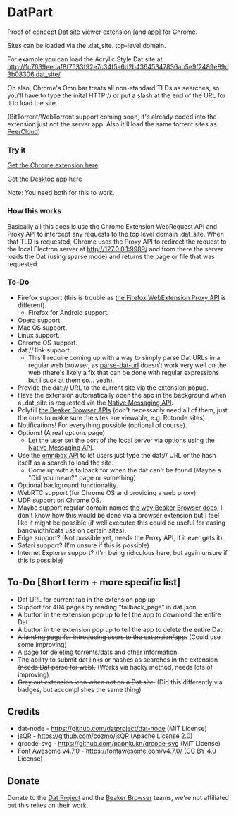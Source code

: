 # DatPart
Proof of concept [Dat](https://datproject.org/) site viewer extension [and app] for Chrome.

Sites can be loaded via the .dat_site. top-level domain.

For example you can load the Acrylic Style Dat site at http://1c7639eedaf8f7533f92e7c34f5a6d2b43645347836ab5e9f2489e89d3b08306.dat_site/

Oh also, Chrome's Omnibar treats all non-standard TLDs as searches, so you'll have to type the inital HTTP:// or put a slash at the end of the URL for it to load the site.

(BitTorrent/WebTorrent support coming soon, it's already coded into the extension just not the server app. Also it'll load the same torrent sites as [PeerCloud](https://github.com/jhiesey/peercloud))

### Try it

[Get the Chrome extension here](https://chrome.google.com/webstore/detail/datpart-extension/hnblaajbillhajijlbaepnjglfgepdgm)

[Get the Desktop app here](https://github.com/HughIsaacs2/DatPart/releases)

Note: You need both for this to work.

### How this works

Basically all this does is use the Chrome Extension WebRequest API and Proxy API to intercept any requests to the top level domain .dat_site. When that TLD is requested, Chrome uses the Proxy API to redirect the request to the local Electron server at http://127.0.0.1:9989/ and from there the server loads the Dat (using sparse mode) and returns the page or file that was requested.

### To-Do

* Firefox support (this is trouble as [the Firefox WebExtension Proxy API](https://developer.mozilla.org/en-US/Add-ons/WebExtensions/API/proxy) is different).
  * Firefox for Android support.
* Opera support.
* Mac OS support.
* Linux support.
* Chrome OS support.
* dat:// link support.
  * This'll require coming up with a way to simply parse Dat URLs in a regular web browser, as [parse-dat-url](https://github.com/pfrazee/parse-dat-url "parse-dat-url") doesn't work very well on the web (there's likely a fix that can be done with regular expressions but I suck at them so... yeah).
* Provide the dat:// URL to the current site via the extension popup.
* Have the extension automatically open the app in the background when a .dat_site is requested via the [Native Messaging API](https://developer.chrome.com/apps/nativeMessaging).
* Polyfill [the Beaker Browser APIs](https://beakerbrowser.com/docs/apis/) (don't necessarily need all of them, just the ones to make sure the sites are viewable, e.g. Rotonde sites).
* Notifications! For everything possible (optional of course).
* Options! (A real options page)
  * Let the user set the port of the local server via options using the [Native Messaging API](https://developer.chrome.com/apps/nativeMessaging).
* Use the [omnibox API](https://developer.chrome.com/extensions/omnibox) to let users just type the dat:// URL or the hash itself as a search to load the site.
  * Come up with a fallback for when the dat can't be found (Maybe a "Did you mean?" page or something).
* Optional background functionality.
* WebRTC support (for Chrome OS and providing a web proxy).
* UDP support on Chrome OS.
* Maybe support regular domain names [the way Beaker Browser does](https://beakerbrowser.com/2017/02/22/beaker-0-6-1.html), I don't know how this would be done via a browser extension but I feel like it might be possible (if well executed this could be useful for easing bandwidth/data use on certain sites).
* Edge support? (Not possible yet, needs the Proxy API, if it ever gets it)
* Safari support? (I'm unsure if this is possible)
* Internet Explorer support? (I'm being ridiculous here, but again unsure if this is possible)

## To-Do [Short term + more specific list]
* ~~Dat URL for current tab in the extension pop up.~~
* Support for 404 pages by reading “fallback_page” in dat.json.
* A button in the extension pop up to tell the app to download the entire Dat.
* A button in the extension pop up to tell the app to delete the entire Dat.
* ~~A landing page for introducing users to the extension/app.~~ (Could use some improving)
* A page for deleting torrents/dats and other information.
* ~~The ability to submit dat links or hashes as searches in the extension (needs Dat parse for web).~~ (Works via hacky method, needs lots of improving)
* ~~Grey out extension icon when not on a Dat site.~~ (Did this differently via badges, but accomplishes the same thing)

## Credits
* dat-node - https://github.com/datproject/dat-node (MIT License)
* jsQR - https://github.com/cozmo/jsQR (Apache License 2.0)
* qrcode-svg - https://github.com/papnkukn/qrcode-svg (MIT License)
* Font Awesome v4.7.0 - https://fontawesome.com/v4.7.0/ (CC BY 4.0 License)

## Donate
Donate to the [Dat Project](https://donate.datproject.org/) and the [Beaker Browser](https://opencollective.com/beaker?referral=17298) teams, we're not affiliated but this relies on their work.
